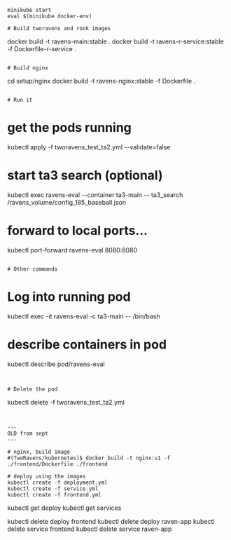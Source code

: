 

```
minikube start
eval $(minikube docker-env)

# Build tworavens and rook images

```
docker build -t ravens-main:stable .
docker build -t ravens-r-service:stable -f Dockerfile-r-service .
```

# Build nginx

```
cd setup/nginx
docker build -t ravens-nginx:stable -f Dockerfile .
```

# Run it

```
# get the pods running
kubectl apply -f tworavens_test_ta2.yml --validate=false

# start ta3 search (optional)
kubectl exec ravens-eval --container ta3-main -- ta3_search /ravens_volume/config_185_baseball.json

# forward to local ports...
kubectl port-forward ravens-eval 8080:8080
```

# Other commands

```
# Log into running pod
kubectl exec -it ravens-eval -c ta3-main -- /bin/bash

# describe containers in pod
kubectl describe pod/ravens-eval

```


# Delete the pod

```
kubectl delete -f tworavens_test_ta2.yml
```


---
OLD from sept
---

# nginx, build image
#(TwoRavens/kubernetes)$ docker build -t nginx:v1 -f ./frontend/Dockerfile ./frontend

# deploy using the images
kubectl create -f deployment.yml
kubectl create -f service.yml
kubectl create -f frontend.yml
```

kubectl get deploy
kubectl get services

kubectl delete deploy frontend
kubectl delete deploy raven-app
kubectl delete service frontend
kubectl delete service raven-app
